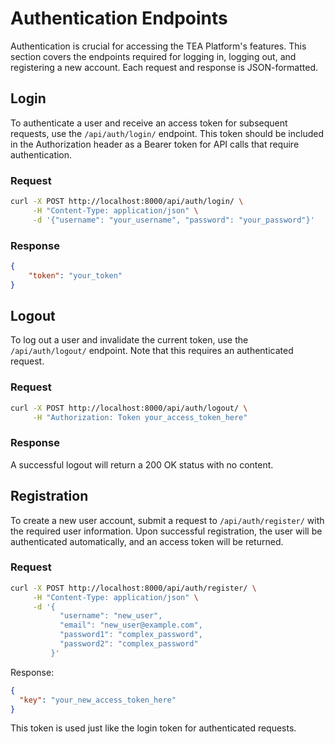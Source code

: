 # Authentication Endpoints

Authentication is crucial for accessing the TEA Platform's features. This section covers the endpoints required for logging in, logging out, and registering a new account. Each request and response is JSON-formatted.

## Login

To authenticate a user and receive an access token for subsequent requests, use the `/api/auth/login/` endpoint. This token should be included in the Authorization header as a Bearer token for API calls that require authentication.

### Request

```bash
curl -X POST http://localhost:8000/api/auth/login/ \
     -H "Content-Type: application/json" \
     -d '{"username": "your_username", "password": "your_password"}'
```

### Response

```json
{
    "token": "your_token"
}
```

## Logout

To log out a user and invalidate the current token, use the `/api/auth/logout/` endpoint. Note that this requires an authenticated request.

### Request

```bash
curl -X POST http://localhost:8000/api/auth/logout/ \
     -H "Authorization: Token your_access_token_here"
```

### Response

A successful logout will return a 200 OK status with no content.

## Registration

To create a new user account, submit a request to `/api/auth/register/` with the required user information. Upon successful registration, the user will be authenticated automatically, and an access token will be returned.

### Request

```bash
curl -X POST http://localhost:8000/api/auth/register/ \
     -H "Content-Type: application/json" \
     -d '{
           "username": "new_user",
           "email": "new_user@example.com",
           "password1": "complex_password",
           "password2": "complex_password"
         }'
```

Response:

```json
{
  "key": "your_new_access_token_here"
}
```

This token is used just like the login token for authenticated requests.
